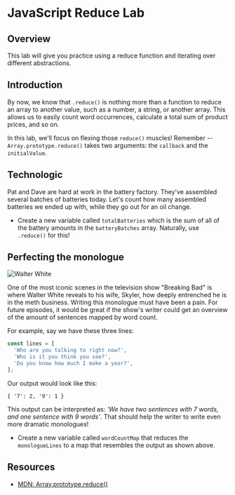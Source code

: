 # JavaScript Reduce Lab

## Overview

This lab will give you practice using a reduce function and iterating over different abstractions.

## Introduction

By now, we know that `.reduce()` is nothing more than a function to reduce an array to another value, such as a number, a string, or another array. This allows us to easily count word occurrences, calculate a total sum of product prices, and so on.

In this lab, we'll focus on flexing those `reduce()` muscles! Remember -- `Array.prototype.reduce()` takes two arguments: the `callback` and the `initialValue`.

## Technologic

Pat and Dave are hard at work in the battery factory. They've assembled several batches of batteries today. Let's count how many assembled batteries we ended up with, while they go out for an oil change.

- Create a new variable called `totalBatteries` which is the sum of all of the battery amounts in the `batteryBatches` array. Naturally, use `.reduce()` for this!

## Perfecting the monologue

![Walter White](https://media.giphy.com/media/YyOQPNOesPtWo/giphy.gif)

One of the most iconic scenes in the television show "Breaking Bad" is where Walter White reveals to his wife, Skyler, how deeply entrenched he is in the meth business. Writing this monologue must have been a pain. For future episodes, it would be great if the show's writer could get an overview of the amount of sentences mapped by word count.

For example, say we have these three lines:

```javascript
const lines = [
  'Who are you talking to right now?',
  'Who is it you think you see?',
  'Do you know how much I make a year?',
];
```

Our output would look like this:

```
{ '7': 2, '9': 1 }
```

This output can be interpreted as: _'We have two sentences with 7 words, and one sentence with 9 words'_. That should help the writer to write even more dramatic monologues!

- Create a new variable called `wordCountMap` that reduces the `monologueLines` to a map that resembles the output as shown above.

## Resources

- [MDN: Array.prototype.reduce()](https://developer.mozilla.org/en-US/docs/Web/JavaScript/Reference/Global_Objects/Array/Reduce)
